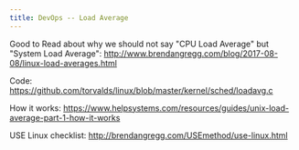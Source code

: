 ```yaml
---
title: DevOps -- Load Average
---
```


Good to Read about why we should not say "CPU Load Average" but "System Load Average":
http://www.brendangregg.com/blog/2017-08-08/linux-load-averages.html


Code:
https://github.com/torvalds/linux/blob/master/kernel/sched/loadavg.c

How it works:
https://www.helpsystems.com/resources/guides/unix-load-average-part-1-how-it-works

USE Linux checklist:
http://brendangregg.com/USEmethod/use-linux.html


